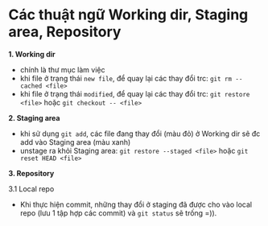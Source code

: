 # Các thuật ngữ Working dir, Staging area, Repository

**1. Working dir**

- chính là thư mục làm việc
- khi file ở trạng thái `new file`, để quay lại các thay đổi trc: `git rm --cached <file>`
- khi file ở trạng thái `modified`, để quay lại các thay đổi trc: `git restore <file>` hoặc `git checkout -- <file>`

**2. Staging area**

- khi sử dụng `git add`, các file đang thay đổi (màu đỏ) ở Working dir sẽ đc add vào Staging area (màu xanh)
- unstage ra khỏi Staging area: `git restore --staged <file>` hoặc `git reset HEAD <file>`

**3. Repository**

3.1 Local repo

- Khi thực hiện commit, những thay đổi ở staging đã được cho vào local repo (lưu 1 tập hợp các commit) và `git status` sẽ trống =)).
